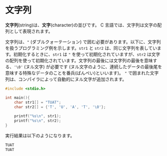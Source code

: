 # 文字列

**文字列**(string)は、**文字**(character)の並びです。 C 言語では、文字列は文字の配列として表現されます。

文字列は、`"` (ダブルクォーテーション) で囲む必要があります。以下に、文字列を扱うプログラミング例を示します。`str1` と `str2` は、同じ文字列を表しています。初期化するときに、`str1` は `"` を使って初期化されていますが、`str2` は文字の配列を使って初期化されています。文字列の最後には文字列の最後を意味する、`'\0'` (ヌル文字) が必要です (ヌル文字のように、連続したデータの最後尾を意味する特殊なデータのことを番兵(ばんぺい)といいます)。 `"` で囲まれた文字列は、コンパイラによって自動的にヌル文字が追加されます。

```c
#include <stdio.h>

int main(){
    char str1[] = "TUAT";
	char str2[] = {'T', 'U', 'A', 'T', '\0'};
    
	printf("%s\n", str1);
	printf("%s\n", str2);
}
```

実行結果は以下のようになります。

```txt
TUAT
TUAT
```
